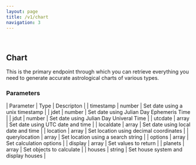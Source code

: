 ```yaml
---
layout: page
title: /v1/chart
navigation: 3
---
```


<style>
	.inner a {
		color: royalblue;
		font-weight: bold;
	}
</style>

<br>

## Chart

This is the primary endpoint through which you can retrieve everything you need to generate accurate astrological charts of various types.

### Parameters

| Parameter | Type | Descripton |
| timestamp | number | Set date using a unix timestamp |
| jdet | number | Set date using Julian Day Ephemeris Time |
| jdut | number | Set date using Julian Day Univeral Time |
| utcdate | array | Set date using UTC date and time |
| localdate | array | Set date using local date and time |
| location | array | Set location using decimal coordinates |
| querylocation | array | Set location using a search string |
| options | array | Set calculation options |
| display | array | Set values to return |
| planets | array | Set objects to calculate |
| houses | string | Set house system and display houses |

<br><br><br>
